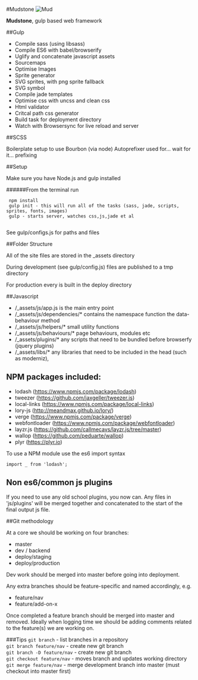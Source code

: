 #Mudstone
![Mud](http://ournameismud.co.uk/css/images/maps-icon.png)

**Mudstone**, gulp based web framework

##Gulp 

* Compile sass (using libsass)
* Compile ES6 with babel/browserify
* Uglify and concatenate javascript assets
* Sourcemaps
* Optimise Images
* Sprite generator
* SVG sprites, with png sprite fallback
* SVG symbol
* Compile jade templates
* Optimise css with uncss and clean css
* Html validator
* Critcal path css generator
* Build task for deployment directory
* Watch with Browsersync for live reload and server

##SCSS 

Boilerplate setup to use Bourbon (via node)
Autoprefixer used for... wait for it... prefixing

##Setup

Make sure you have Node.js and gulp installed 

######From the terminal run
```
 npm install
 gulp init - this will run all of the tasks (sass, jade, scripts, sprites, fonts, images)
 gulp - starts server, watches css,js,jade et al
 
```

See gulp/configs.js for paths and files

##Folder Structure

All of the site files are stored in the _assets directory

During development (see gulp/config.js) files are published to a tmp directory

For production every is built in the deploy directory

##Javascript

-  /_assets/js/app.js is the main entry point
-  /_assets/js/dependencies/* contains the namespace function the data-behaviour method
-  /_assets/js/helpers/* small utility functions
-  /_assets/js/behaviours/* page behaviours, modules etc
-  /_assets/plugins/* any scripts that need to be bundled before browserfy (jquery plugins)
-  /_assets/libs/* any libraries that need to be included in the head (such as moderniz),


## NPM packages included:

- lodash (https://www.npmjs.com/package/lodash)
- tweezer (https://github.com/jaxgeller/tweezer.js) 
- local-links (https://www.npmjs.com/package/local-links)
- lory-js (http://meandmax.github.io/lory/)
- verge (https://www.npmjs.com/package/verge)
- webfontloader (https://www.npmjs.com/package/webfontloader)
- layzr.js (https://github.com/callmecavs/layzr.js/tree/master)
- wallop (https://github.com/peduarte/wallop)
- plyr (https://plyr.io)

To use a NPM module use the es6 import syntax

`import _ from 'lodash';`

## Non es6/common js plugins

If you need to use any old school plugins, you now can.  Any files in 'js/plugins' will be merged together and concatenated to the start of the final output js file.

##Git methodology

At a core we should be working on four branches:

- master
- dev / backend
- deploy/staging
- deploy/production

Dev work should be merged into master before going into deployment.

Any extra branches should be feature-specific and named accordingly, e.g. 

- feature/nav
- feature/add-on-x

Once completed a feature branch should be merged into master and removed. Ideally when logging time we should be adding comments related to the feature(s) we are working on.

###Tips
`git branch` - list branches in a repository  
`git branch feature/nav` - create new git branch  
`git branch -D feature/nav` - create new git branch  
`git checkout feature/nav` - moves branch and updates working directory  
`git merge feature/nav` - merge development branch into master (must checkout into master first)  